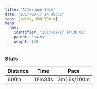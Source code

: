 ```yaml
---
title: "Afternoon Swim"
date: "2017-09-17 14:30:00"
tags: [swims, 600-700 m]
menu:
  nav:
    identifier: "2017-09-17 14:30:00"
    parent: "swims"
    weight: 130
---
```


### Stats

| Distance | Time | Pace |
|----------|------|------|
|600m|19m34s|3m16s/100m|
